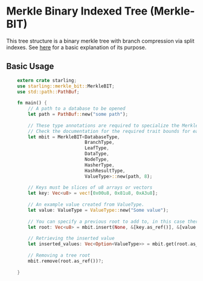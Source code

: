 # Merkle Binary Indexed Tree (Merkle-BIT)
This tree structure is a binary merkle tree with branch compression via split indexes.  See [here](https://medium.com/@niallmoore22/binary-merkle-trie-aad76f422983) for a basic explanation of its purpose.

## Basic Usage
```rust
    extern crate starling;
    use starling::merkle_bit::MerkleBIT;
    use std::path::PathBuf;
    
    fn main() {
        // A path to a database to be opened
        let path = PathBuf::new("some path");
        
        // These type annotations are required to specialize the Merkle BIT
        // Check the documentation for the required trait bounds for each of these types.
        let mbit = MerkleBIT<DatabaseType, 
                             BranchType, 
                             LeafType, 
                             DataType, 
                             NodeType, 
                             HasherType, 
                             HashResultType, 
                             ValueType>::new(path, 8);
                             
        // Keys must be slices of u8 arrays or vectors
        let key: Vec<u8> = vec![0x00u8, 0x81u8, 0xA3u8];
        
        // An example value created from ValueType.  
        let value: ValueType = ValueType::new("Some value");
        
        // You can specify a previous root to add to, in this case there is no previous root
        let root: Vec<u8> = mbit.insert(None, &[key.as_ref()], &[value.as_ref()])?;
        
        // Retrieving the inserted value
        let inserted_values: Vec<Option<ValueType>> = mbit.get(root.as_ref(), &[key.as_ref()])?;
        
        // Removing a tree root
        mbit.remove(root.as_ref())?;
        
    }
```